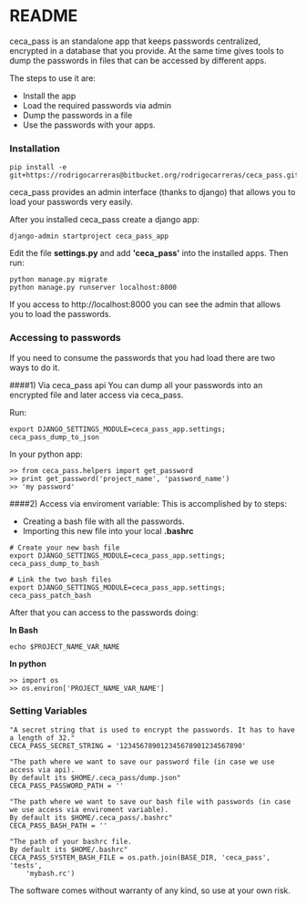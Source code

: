 # README #

ceca_pass is an standalone app that keeps passwords centralized, encrypted in a database that you provide.
At the same time gives tools to dump the passwords in files that can be accessed by different apps.

The steps to use it are:
 - Install the app
 - Load the required passwords via admin
 - Dump the passwords in a file
 - Use the passwords with your apps.



### Installation ###
```#!bash
pip install -e git+https://rodrigocarreras@bitbucket.org/rodrigocarreras/ceca_pass.git#egg=ceca_pass
```

ceca_pass provides an admin interface (thanks to django) that allows you to load your passwords very easily.

After you installed ceca_pass create a django app:
```#!bash
django-admin startproject ceca_pass_app
```

Edit the file **settings.py** and add **'ceca_pass'** into the installed apps.
Then run:
```#!bash
python manage.py migrate
python manage.py runserver localhost:8000
```

If you access to http://localhost:8000 you can see the admin that allows you to load the passwords.


### Accessing to passwords ###
If you need to consume the passwords that you had load there are two ways to do it.

####1) Via ceca_pass api
You can dump all your passwords into an encrypted file and later access via ceca_pass.

Run:
```#!bash
export DJANGO_SETTINGS_MODULE=ceca_pass_app.settings; ceca_pass_dump_to_json
```

In your python app:
```#!python
>> from ceca_pass.helpers import get_password
>> print get_password('project_name', 'password_name')
>> 'my password'
```

####2) Access via enviroment variable:
This is accomplished by to steps:
 - Creating a bash file with all the passwords.
 - Importing this new file into your local **.bashrc**

```#!bash
# Create your new bash file
export DJANGO_SETTINGS_MODULE=ceca_pass_app.settings; ceca_pass_dump_to_bash

# Link the two bash files
export DJANGO_SETTINGS_MODULE=ceca_pass_app.settings; ceca_pass_patch_bash
```

After that you can access to the passwords doing:

**In Bash**
```#!bash
echo $PROJECT_NAME_VAR_NAME
```
**In python**
```#!python
>> import os
>> os.environ['PROJECT_NAME_VAR_NAME']
```



### Setting Variables ###
```#!python
"A secret string that is used to encrypt the passwords. It has to have a length of 32."
CECA_PASS_SECRET_STRING = '123456789012345678901234567890'

"The path where we want to save our password file (in case we use access via api).
By default its $HOME/.ceca_pass/dump.json"
CECA_PASS_PASSWORD_PATH = ''

"The path where we want to save our bash file with passwords (in case we use access via enviroment variable).
By default its $HOME/.ceca_pass/.bashrc"
CECA_PASS_BASH_PATH = ''

"The path of your bashrc file.
By default its $HOME/.bashrc"
CECA_PASS_SYSTEM_BASH_FILE = os.path.join(BASE_DIR, 'ceca_pass', 'tests',
    'mybash.rc')
```

The software comes without warranty of any kind, so use at your own risk.
